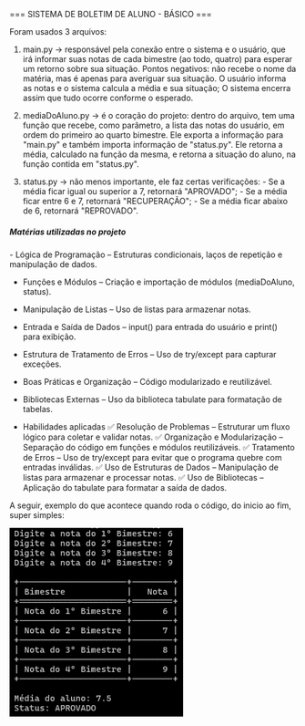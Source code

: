 === SISTEMA DE BOLETIM DE ALUNO - BÁSICO === 

Foram usados 3 arquivos:
  1) main.py -> responsável pela conexão entre o sistema e o usuário, que irá informar suas notas de cada bimestre (ao todo, quatro) para esperar um retorno sobre sua situação. Pontos negativos: não recebe o nome da matéria, mas é apenas para averiguar sua situação. O usuário informa as notas e o sistema calcula a média e sua situação; O sistema encerra assim que tudo ocorre conforme o esperado.

  2) mediaDoAluno.py -> é o coração do projeto: dentro do arquivo, tem uma função que recebe, como parâmetro, a lista das notas do usuário, em ordem do primeiro ao quarto bimestre. Ele exporta a informação para "main.py" e também importa informação de "status.py". Ele retorna a média, calculado na função da mesma, e retorna a situação do aluno, na função contida em "status.py".

  3) status.py -> não menos importante, ele faz certas verificações:
    - Se a média ficar igual ou superior a 7, retornará "APROVADO";
    - Se a média ficar entre 6 e 7, retornará "RECUPERAÇÃO";
    - Se a média ficar abaixo de 6, retornará "REPROVADO".

<h5> Matérias utilizadas no projeto </h5>
  - Lógica de Programação – Estruturas condicionais, laços de repetição e manipulação de dados.

  - Funções e Módulos – Criação e importação de módulos (mediaDoAluno, status).

  - Manipulação de Listas – Uso de listas para armazenar notas.

  - Entrada e Saída de Dados – input() para entrada do usuário e print() para exibição.

  - Estrutura de Tratamento de Erros – Uso de try/except para capturar exceções.

  - Boas Práticas e Organização – Código modularizado e reutilizável.

  - Bibliotecas Externas – Uso da biblioteca tabulate para formatação de tabelas.

- Habilidades aplicadas
  ✅ Resolução de Problemas – Estruturar um fluxo lógico para coletar e validar notas.
  ✅ Organização e Modularização – Separação do código em funções e módulos reutilizáveis.
  ✅ Tratamento de Erros – Uso de try/except para evitar que o programa quebre com entradas inválidas.
  ✅ Uso de Estruturas de Dados – Manipulação de listas para armazenar e processar notas.
  ✅ Uso de Bibliotecas – Aplicação do tabulate para formatar a saída de dados.

A seguir, exemplo do que acontece quando roda o código, do inicio ao fim, super simples:

![](./img/image.png)

